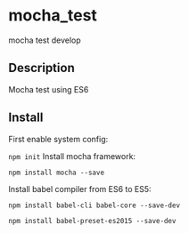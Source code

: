 # mocha_test
mocha test develop

## Description
Mocha test using ES6

## Install

First enable system config:

`npm init`
Install mocha framework:

`npm install mocha --save`

Install babel compiler from ES6 to ES5:

`npm install babel-cli babel-core --save-dev`

`npm install babel-preset-es2015 --save-dev`





